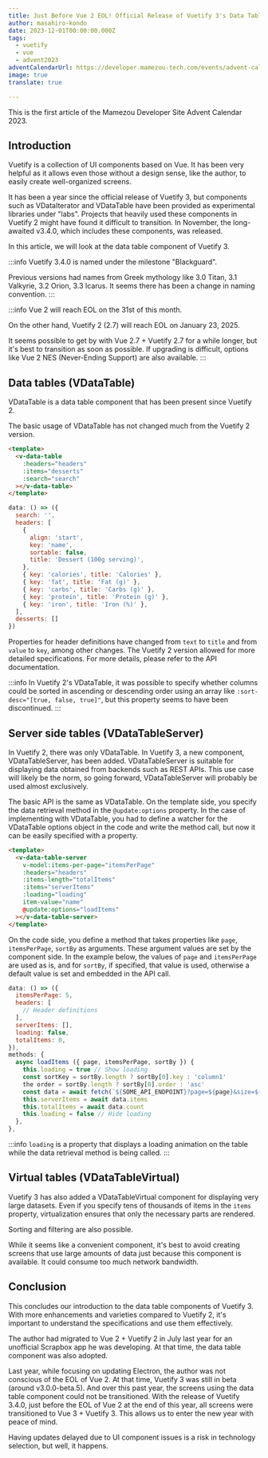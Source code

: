 ```yaml
---
title: Just Before Vue 2 EOL! Official Release of Vuetify 3's Data Table Component
author: masahiro-kondo
date: 2023-12-01T00:00:00.000Z
tags:
  - vuetify
  - vue
  - advent2023
adventCalendarUrl: https://developer.mamezou-tech.com/events/advent-calendar/2023/
image: true
translate: true

---
```





This is the first article of the Mamezou Developer Site Advent Calendar 2023.

## Introduction
Vuetify is a collection of UI components based on Vue. It has been very helpful as it allows even those without a design sense, like the author, to easily create well-organized screens.

It has been a year since the official release of Vuetify 3, but components such as VDataIterator and VDataTable have been provided as experimental libraries under "labs". Projects that heavily used these components in Vuetify 2 might have found it difficult to transition. In November, the long-awaited v3.4.0, which includes these components, was released.

In this article, we will look at the data table component of Vuetify 3.

:::info
Vuetify 3.4.0 is named under the milestone "Blackguard".

Previous versions had names from Greek mythology like 3.0 Titan, 3.1 Valkyrie, 3.2 Orion, 3.3 Icarus. It seems there has been a change in naming convention.
:::

:::info
Vue 2 will reach EOL on the 31st of this month.

On the other hand, Vuetify 2 (2.7) will reach EOL on January 23, 2025.

It seems possible to get by with Vue 2.7 + Vuetify 2.7 for a while longer, but it's best to transition as soon as possible. If upgrading is difficult, options like Vue 2 NES (Never-Ending Support) are also available.
:::

## Data tables (VDataTable)

VDataTable is a data table component that has been present since Vuetify 2.

The basic usage of VDataTable has not changed much from the Vuetify 2 version.

```html
<template>
  <v-data-table
    :headers="headers"
    :items="desserts"
    :search="search"
  ></v-data-table>
</template>
```

```javascript
data: () => ({
  search: '',
  headers: [
    {
      align: 'start',
      key: 'name',
      sortable: false,
      title: 'Dessert (100g serving)',
    },
    { key: 'calories', title: 'Calories' },
    { key: 'fat', title: 'Fat (g)' },
    { key: 'carbs', title: 'Carbs (g)' },
    { key: 'protein', title: 'Protein (g)' },
    { key: 'iron', title: 'Iron (%)' },
  ],
  desserts: []
})
```

Properties for header definitions have changed from `text` to `title` and from `value` to `key`, among other changes. The Vuetify 2 version allowed for more detailed specifications. For more details, please refer to the API documentation.

:::info
In Vuetify 2's VDataTable, it was possible to specify whether columns could be sorted in ascending or descending order using an array like `:sort-desc="[true, false, true]"`, but this property seems to have been discontinued.
:::

## Server side tables (VDataTableServer)

In Vuetify 2, there was only VDataTable. In Vuetify 3, a new component, VDataTableServer, has been added. VDataTableServer is suitable for displaying data obtained from backends such as REST APIs. This use case will likely be the norm, so going forward, VDataTableServer will probably be used almost exclusively.

The basic API is the same as VDataTable. On the template side, you specify the data retrieval method in the `@update:options` property. In the case of implementing with VDataTable, you had to define a watcher for the VDataTable options object in the code and write the method call, but now it can be easily specified with a property.

```html
<template>
  <v-data-table-server
    v-model:items-per-page="itemsPerPage"
    :headers="headers"
    :items-length="totalItems"
    :items="serverItems"
    :loading="loading"
    item-value="name"
    @update:options="loadItems"
  ></v-data-table-server>
</template>
```

On the code side, you define a method that takes properties like `page`, `itemsPerPage`, `sortBy` as arguments. These argument values are set by the component side. In the example below, the values of `page` and `itemsPerPage` are used as is, and for `sortBy`, if specified, that value is used, otherwise a default value is set and embedded in the API call.

```javascript
data: () => ({
  itemsPerPage: 5,
  headers: [
    // Header definitions
  ],
  serverItems: [],
  loading: false,
  totalItems: 0,
}),
methods: {
  async loadItems ({ page, itemsPerPage, sortBy }) {
    this.loading = true // Show loading
    const sortKey = sortBy.length ? sortBy[0].key : 'column1'
    the order = sortBy.length ? sortBy[0].order : 'asc'
    const data = await fetch(`${SOME_API_ENDPOINT}?page=${page}&size=${itemsPerPage}&sortby=${sortKey}&order=${order}`)
    this.serverItems = await data.items
    this.totalItems = await data.count
    this.loading = false // Hide loading
  },
},
```

:::info
`loading` is a property that displays a loading animation on the table while the data retrieval method is being called.
:::

## Virtual tables (VDataTableVirtual)

Vuetify 3 has also added a VDataTableVirtual component for displaying very large datasets. Even if you specify tens of thousands of items in the `items` property, virtualization ensures that only the necessary parts are rendered.

Sorting and filtering are also possible.

While it seems like a convenient component, it's best to avoid creating screens that use large amounts of data just because this component is available. It could consume too much network bandwidth.

## Conclusion
This concludes our introduction to the data table components of Vuetify 3. With more enhancements and varieties compared to Vuetify 2, it's important to understand the specifications and use them effectively.

The author had migrated to Vue 2 + Vuetify 2 in July last year for an unofficial Scrapbox app he was developing. At that time, the data table component was also adopted.

Last year, while focusing on updating Electron, the author was not conscious of the EOL of Vue 2. At that time, Vuetify 3 was still in beta (around v3.0.0-beta.5). And over this past year, the screens using the data table component could not be transitioned. With the release of Vuetify 3.4.0, just before the EOL of Vue 2 at the end of this year, all screens were transitioned to Vue 3 + Vuetify 3. This allows us to enter the new year with peace of mind.

Having updates delayed due to UI component issues is a risk in technology selection, but well, it happens.

